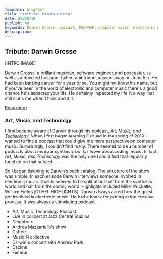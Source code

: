 ```yaml
---
template: blogPost
title: "Tribute: Darwin Grosse"
date: 20200729
publish: no
keywords: Darwin Grosse, podcast, MAX/MSP, computer music, electronic music, synthesizer, modular synthesizer
description:
---
```

## Tribute: Darwin Grosse

[INTRO IMAGE]

Darwin Grosse, a brilliant musician, software engineer, and podcaster, as well as a devoted husband, father, and friend, passed away on June 5th.  He had been battling cancer for a year or so.  You might not know his name, but if you've been in the world of electronic and computer music there's a good chance he's impacted your life.  He certainly impacted my life in a way that still stuns me when I think about it.

<a class="readmore" href="">Read more</a>

### Art, Music, and Technology
I first became aware of Darwin through his podcast, *[Art, Music, and Technology](LINK)*.  When I first began learning Csound in the spring of 2019 I wanted to find a podcast that could give me more perspective on computer music.  Surprisingly, I couldn't find many.  There seemed to be a number of podcasts about modular synthesis but far fewer about coding music.  In fact, *Art, Music, and Technology* was the only one I could find that regularly touched on that subject.

So I began listening to Darwin's back catalog.  The structure of the show was simple.  In each episode Darwin interviews someone involved in electronic music.  Guests seemed to be split about half from the synthesis world and half from the coding world.  Highlights included Miller Puckette, William Fields [OTHER HIGHLIGHTS].  Darwin always asked how the guest got involved in electronic music.  He had a knack for getting at the creative process.  It was always a stimulating podcast.



* Art, Music, Technology Podcast
* Live in concert at Jazz Central Studios
* Neighbors
* Andrea Mazzariello's show
* Coffee
* Music N collective
* Darwin's concert with Andrew Pask
* Decline
* Funeral